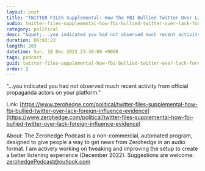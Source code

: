 ```yaml
---
layout: post
title: "TWITTER FILES Supplemental: How The FBI Bullied Twitter Over Lack Of 'Foreign Influence' Evidence"
audio: twitter-files-supplemental-how-fbi-bullied-twitter-over-lack-foreign-influence-evidence-0
category: political
desc: "&quot;...you indicated you had not observed much recent activity from official propaganda actors on your platform.&quot;"
duration: 00:03:23
length: 203
datetime: Sun, 18 Dec 2022 23:30:00 +0000
tags: podcast
guid: twitter-files-supplemental-how-fbi-bullied-twitter-over-lack-foreign-influence-evidence-0
order: 2
---
```

&quot;...you indicated you had not observed much recent activity from official propaganda actors on your platform.&quot;

Link: [https://www.zerohedge.com/political/twitter-files-supplemental-how-fbi-bullied-twitter-over-lack-foreign-influence-evidence](https://www.zerohedge.com/political/twitter-files-supplemental-how-fbi-bullied-twitter-over-lack-foreign-influence-evidence)

About: The Zerohedge Podcast is a non-commercial, automated program, designed to give people a way to get news from Zerohedge in an audio format.  I am actively working on tweaking and improving the setup to create a better listening experience (December 2022).  Suggestions are welcome: [zerohedgePodcast@outlook.com](mailto:zerohedgePodcast@outlook.com)
